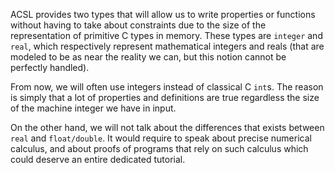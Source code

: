 ACSL provides two types that will allow us to write properties or functions
without having to take about constraints due to the size of the representation
of primitive C types in memory. These types are `integer` and `real`, which
respectively represent mathematical integers and reals (that are modeled to be
as near the reality we can, but this notion cannot be perfectly handled).

From now, we will often use integers instead of classical C `int`s. The reason
is simply that a lot of properties and definitions are true regardless the size
of the machine integer we have in input.

On the other hand, we will not talk about the differences that exists between
`real` and `float/double`. It would require to speak about precise numerical
calculus, and about proofs of programs that rely on such calculus which could
deserve an entire dedicated tutorial.